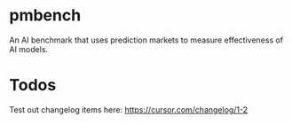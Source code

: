 # pmbench
An AI benchmark that uses prediction markets to measure effectiveness of AI models.




# Todos

Test out changelog items here: https://cursor.com/changelog/1-2
